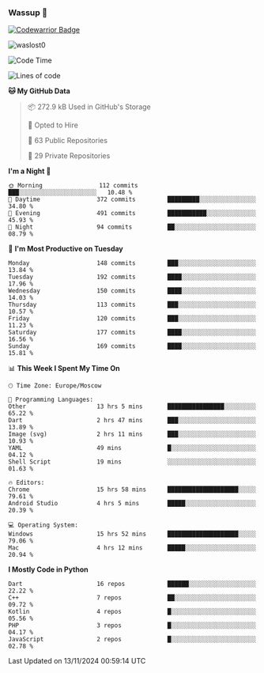 ### Wassup 👋

[![Codewarrior Badge](https://www.codewars.com/users/waslost/badges/small)](https://www.codewars.com/users/waslost)

<p align="left"> <img src="https://komarev.com/ghpvc/?username=waslost0" alt="waslost0" /></p>

<!--START_SECTION:waka-->
![Code Time](http://img.shields.io/badge/Code%20Time-5%2C039%20hrs%2032%20mins-blue)

![Lines of code](https://img.shields.io/badge/From%20Hello%20World%20I%27ve%20Written-1.5%20million%20lines%20of%20code-blue)

**🐱 My GitHub Data** 

> 📦 272.9 kB Used in GitHub's Storage 
 > 
> 💼 Opted to Hire
 > 
> 📜 63 Public Repositories 
 > 
> 🔑 29 Private Repositories 
 > 
**I'm a Night 🦉** 

```text
🌞 Morning                112 commits         ███░░░░░░░░░░░░░░░░░░░░░░   10.48 % 
🌆 Daytime                372 commits         █████████░░░░░░░░░░░░░░░░   34.80 % 
🌃 Evening                491 commits         ███████████░░░░░░░░░░░░░░   45.93 % 
🌙 Night                  94 commits          ██░░░░░░░░░░░░░░░░░░░░░░░   08.79 % 
```
📅 **I'm Most Productive on Tuesday** 

```text
Monday                   148 commits         ███░░░░░░░░░░░░░░░░░░░░░░   13.84 % 
Tuesday                  192 commits         ████░░░░░░░░░░░░░░░░░░░░░   17.96 % 
Wednesday                150 commits         ████░░░░░░░░░░░░░░░░░░░░░   14.03 % 
Thursday                 113 commits         ███░░░░░░░░░░░░░░░░░░░░░░   10.57 % 
Friday                   120 commits         ███░░░░░░░░░░░░░░░░░░░░░░   11.23 % 
Saturday                 177 commits         ████░░░░░░░░░░░░░░░░░░░░░   16.56 % 
Sunday                   169 commits         ████░░░░░░░░░░░░░░░░░░░░░   15.81 % 
```


📊 **This Week I Spent My Time On** 

```text
🕑︎ Time Zone: Europe/Moscow

💬 Programming Languages: 
Other                    13 hrs 5 mins       ████████████████░░░░░░░░░   65.22 % 
Dart                     2 hrs 47 mins       ███░░░░░░░░░░░░░░░░░░░░░░   13.89 % 
Image (svg)              2 hrs 11 mins       ███░░░░░░░░░░░░░░░░░░░░░░   10.93 % 
YAML                     49 mins             █░░░░░░░░░░░░░░░░░░░░░░░░   04.12 % 
Shell Script             19 mins             ░░░░░░░░░░░░░░░░░░░░░░░░░   01.63 % 

🔥 Editors: 
Chrome                   15 hrs 58 mins      ████████████████████░░░░░   79.61 % 
Android Studio           4 hrs 5 mins        █████░░░░░░░░░░░░░░░░░░░░   20.39 % 

💻 Operating System: 
Windows                  15 hrs 52 mins      ████████████████████░░░░░   79.06 % 
Mac                      4 hrs 12 mins       █████░░░░░░░░░░░░░░░░░░░░   20.94 % 
```

**I Mostly Code in Python** 

```text
Dart                     16 repos            ██████░░░░░░░░░░░░░░░░░░░   22.22 % 
C++                      7 repos             ██░░░░░░░░░░░░░░░░░░░░░░░   09.72 % 
Kotlin                   4 repos             █░░░░░░░░░░░░░░░░░░░░░░░░   05.56 % 
PHP                      3 repos             █░░░░░░░░░░░░░░░░░░░░░░░░   04.17 % 
JavaScript               2 repos             █░░░░░░░░░░░░░░░░░░░░░░░░   02.78 % 
```




 Last Updated on 13/11/2024 00:59:14 UTC
<!--END_SECTION:waka-->

